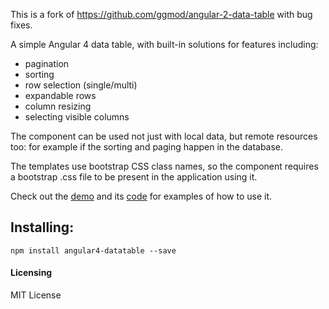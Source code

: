 
This is a fork of https://github.com/ggmod/angular-2-data-table with bug fixes. 

A simple Angular 4 data table, with built-in solutions for features including:

* pagination
* sorting
* row selection (single/multi)
* expandable rows
* column resizing
* selecting visible columns

The component can be used not just with local data, but remote resources too: for example if the sorting and paging happen in the database.

The templates use bootstrap CSS class names, so the component requires a bootstrap .css file to be present in the application using it.

Check out the [demo](https://ggmod.github.io/angular-2-data-table-demo) and its [code](https://github.com/ggmod/angular-2-data-table-demo) for examples of how to use it. 

## Installing:
`npm install angular4-datatable --save`


#### Licensing
MIT License
